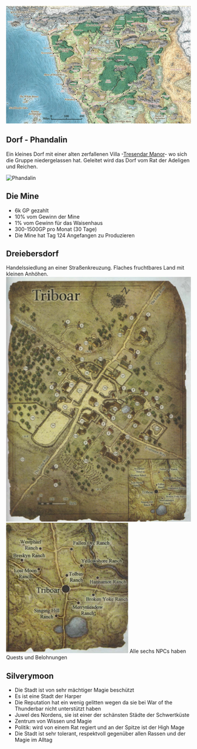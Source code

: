 ![Weltkarte](./Bilder/Weltkarte.jpg)

## Dorf - Phandalin 
Ein kleines Dorf mit einer alten zerfallenen Villa -[Tresendar Manor](Tresendar%20Villa.md)- wo sich die Gruppe niedergelassen hat. Geleitet wird das Dorf vom Rat der Adeligen und Reichen.


![Phandalin](Bilder/Cities/Phandalin/Weltansicht.png)


## Die Mine
- 6k GP gezahlt 
- 10% vom Gewinn der Mine
- 1% vom Gewinn für das Waisenhaus
- 300-1500GP pro Monat (30 Tage)
- Die Mine hat Tag 124 Angefangen zu Produzieren


## Dreiebersdorf
Handelssiedlung an einer Straßenkreuzung. Flaches fruchtbares Land mit kleinen Anhöhen. 
![Dreiebersdorf](Bilder/Cities/Dreiebersdorf/Nahansicht.png)
![Dreiebersdorf Welt](Bilder/Cities/Dreiebersdorf/Weltansicht.png)
Alle sechs NPCs haben Quests und Belohnungen

## Silverymoon
- Die Stadt ist von sehr mächtiger Magie beschützt
- Es ist eine Stadt der Harper
- Die Reputation hat ein wenig gelitten wegen da sie bei War of the Thunderbar nicht unterstützt haben
- Juwel des Nordens, sie ist einer der schänsten Städte der Schwertküste
- Zentrum von Wissen und Magie
- Politik: wird von einem Rat regiert und an der Spitze ist der High Mage
- Die Stadt ist sehr tolerant, respektvoll gegenüber allen Rassen und der Magie im Alltag
